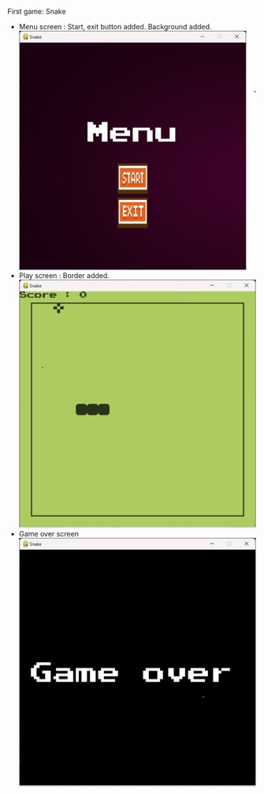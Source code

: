 First game: Snake 
- Menu screen : Start, exit button added. Background added.
![Alt text](Image/menu_screen.png)
- Play screen : Border added.
![Alt text](Image/play_screen.png)
- Game over screen
![Alt text](Image/gameover_screen.png)